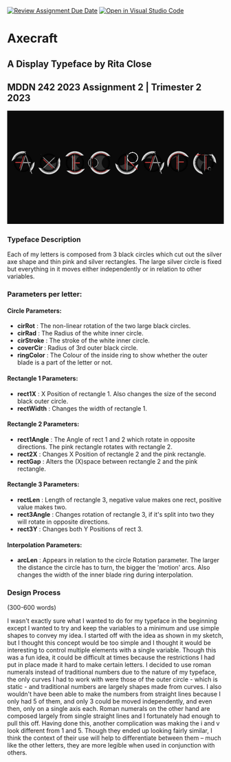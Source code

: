 [![Review Assignment Due Date](https://classroom.github.com/assets/deadline-readme-button-24ddc0f5d75046c5622901739e7c5dd533143b0c8e959d652212380cedb1ea36.svg)](https://classroom.github.com/a/ihfjUrzT)
[![Open in Visual Studio Code](https://classroom.github.com/assets/open-in-vscode-718a45dd9cf7e7f842a935f5ebbe5719a5e09af4491e668f4dbf3b35d5cca122.svg)](https://classroom.github.com/online_ide?assignment_repo_id=11529865&assignment_repo_type=AssignmentRepo)

# Axecraft
## A Display Typeface by Rita Close
## MDDN 242 2023 Assignment 2 | Trimester 2 2023

![Axecraft Typeface Preview Image](https://github.com/23-2-DSDN242/mddn242-parametric-design-RitaClose/blob/main/preview.jpg)

### Typeface Description
Each of my letters is composed from 3 black circles which cut out the silver axe shape and thin pink and silver rectangles. The large silver circle is fixed but everything in it moves either independently or in relation to other variables.

### Parameters per letter:
#### Circle Parameters:
  - **cirRot** : The non-linear rotation of the two large black circles.
  - **cirRad** : The Radius of the white inner circle.
  - **cirStroke** : The stroke of the white inner circle.
  - **coverCir** : Radius of 3rd outer black circle.
  - **ringColor** : The Colour of the inside ring to show whether the outer blade is a part of the letter or not.
#### Rectangle 1 Parameters:
  - **rect1X** : X Position of rectangle 1. Also changes the size of the second black outer circle.
  - **rectWidth** : Changes the width of rectangle 1.
#### Rectangle 2 Parameters:
  - **rect1Angle** : The Angle of rect 1 and 2 which rotate in opposite directions. The pink rectangle rotates with rectangle 2.
  - **rect2X** : Changes X Position of rectangle 2 and the pink rectangle.
  - **rectGap** : Alters the (X)space between rectangle 2 and the pink rectangle.
#### Rectangle 3 Parameters:
  - **rectLen** : Length of rectangle 3, negative value makes one rect, positive value makes two.
  - **rect3Angle** : Changes rotation of rectangle 3, if it's split into two they will rotate in opposite directions.
  - **rect3Y** : Changes both Y Positions of rect 3.

#### Interpolation Parameters:
  - **arcLen** : Appears in relation to the circle Rotation parameter. The larger the distance the circle has to turn, the bigger the 'motion' arcs. Also changes the width of the inner blade ring during interpolation.

### Design Process

(300-600 words)

 I wasn't exactly sure what I wanted to do for my typeface in the beginning except I wanted to try and keep the variables to a minimum and use simple shapes to convey my idea.
 I started off with the idea as shown in my sketch, but I thought this concept would be too simple and I thought it would be interesting to control multiple elements with a single variable. Though this was a fun idea, it could be difficult at times because the restrictions I had put in place made it hard to make certain letters.
 I decided to use roman numerals instead of traditional numbers due to the nature of my typeface, the only curves I had to work with were those of the outer circle - which is static - and traditional numbers are largely shapes made from curves. I also wouldn't have been able to make the numbers from straight lines because I only had 5 of them, and only 3 could be moved independently, and even then, only on a single axis each. Roman numerals on the other hand are composed largely from single straight lines and I fortunately had enough to pull this off. Having done this, another complication was making the i and v look different from 1 and 5. Though they ended up looking fairly similar, I think the context of their use will help to differentiate between them – much like the other letters, they are more legible when used in conjunction with others.
